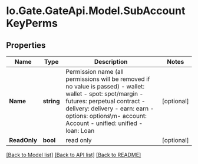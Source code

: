 
# Io.Gate.GateApi.Model.SubAccountKeyPerms

## Properties

Name | Type | Description | Notes
------------ | ------------- | ------------- | -------------
**Name** | **string** | Permission name (all permissions will be removed if no value is passed)  - wallet: wallet - spot: spot/margin - futures: perpetual contract - delivery: delivery - earn: earn - options: options\\m- account: Account - unified: unified - loan: Loan | [optional] 
**ReadOnly** | **bool** | read only | [optional] 

[[Back to Model list]](../README.md#documentation-for-models)
[[Back to API list]](../README.md#documentation-for-api-endpoints)
[[Back to README]](../README.md)
